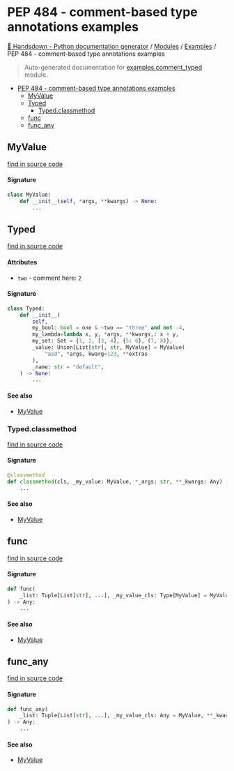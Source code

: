 # PEP 484 - comment-based type annotations examples

[🙌 Handsdown - Python documentation generator](../README.md#-handsdown---python-documentation-generator) /
[Modules](../MODULES.md#modules) /
[Examples](index.md#examples) /
PEP 484 - comment-based type annotations examples

> Auto-generated documentation for [examples.comment_typed](https://github.com/vemel/handsdown/blob/main/examples/comment_typed.py) module.

- [PEP 484 - comment-based type annotations examples](#pep-484---comment-based-type-annotations-examples)
  - [MyValue](#myvalue)
  - [Typed](#typed)
    - [Typed.classmethod](#typedclassmethod)
  - [func](#func)
  - [func_any](#func_any)

## MyValue

[find in source code](https://github.com/vemel/handsdown/blob/main/examples/comment_typed.py#L11)

#### Signature

```python
class MyValue:
    def __init__(self, *args, **kwargs) -> None:
        ...
```



## Typed

[find in source code](https://github.com/vemel/handsdown/blob/main/examples/comment_typed.py#L17)

#### Attributes

- `two` - comment here: `2`


#### Signature

```python
class Typed:
    def __init__(
        self,
        my_bool: bool = one & ~two == "three" and not -4,
        my_lambda=lambda x, y, *args, **kwargs,: x + y,
        my_set: Set = {1, 2, [3, 4], {5: 6}, (7, 8)},
        _value: Union[List[str], str, MyValue] = MyValue(
            "asd", *args, kwarg=123, **extras
        ),
        _name: str = "default",
    ) -> None:
        ...
```

#### See also

- [MyValue](#myvalue)

### Typed.classmethod

[find in source code](https://github.com/vemel/handsdown/blob/main/examples/comment_typed.py#L36)

#### Signature

```python
@classmethod
def classmethod(cls, _my_value: MyValue, *_args: str, **_kwargs: Any) -> Typed:
    ...
```

#### See also

- [MyValue](#myvalue)



## func

[find in source code](https://github.com/vemel/handsdown/blob/main/examples/comment_typed.py#L42)

#### Signature

```python
def func(
    _list: Tuple[List[str], ...], _my_value_cls: Type[MyValue] = MyValue, **_kwargs: None
) -> Any:
    ...
```

#### See also

- [MyValue](#myvalue)



## func_any

[find in source code](https://github.com/vemel/handsdown/blob/main/examples/comment_typed.py#L47)

#### Signature

```python
def func_any(
    _list: Tuple[List[str], ...], _my_value_cls: Any = MyValue, **_kwargs: None
) -> Any:
    ...
```

#### See also

- [MyValue](#myvalue)



